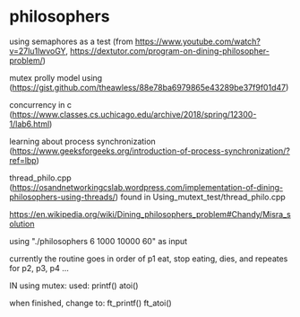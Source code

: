 # philosophers


using semaphores as a test (from https://www.youtube.com/watch?v=27lu1lwvoGY, https://dextutor.com/program-on-dining-philosopher-problem/)


mutex prolly model using (https://gist.github.com/theawless/88e78ba6979865e43289be37f9f01d47)



concurrency in c (https://www.classes.cs.uchicago.edu/archive/2018/spring/12300-1/lab6.html)


learning about process synchronization (https://www.geeksforgeeks.org/introduction-of-process-synchronization/?ref=lbp)






thread_philo.cpp (https://osandnetworkingcslab.wordpress.com/implementation-of-dining-philosophers-using-threads/)
	found in Using_mutext_test/thread_philo.cpp

https://en.wikipedia.org/wiki/Dining_philosophers_problem#Chandy/Misra_solution

using "./philosophers 6 1000 10000 60" as input


currently the routine goes in order of p1 eat, stop eating, dies, and repeates for p2, p3, p4 ...


IN using mutex:
used:
    printf()
    atoi()


when finished, change to:
    ft_printf()
    ft_atoi()



    
